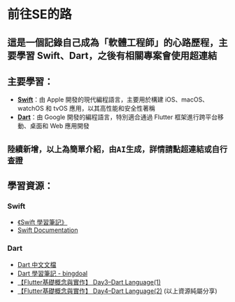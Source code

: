 # 前往SE的路
這是一個記錄自己成為「軟體工程師」的心路歷程，主要學習 Swift、Dart，之後有相關專案會使用超連結
---
## 主要學習：
- **[Swift](https://www.swift.org/)**：由 Apple 開發的現代編程語言，主要用於構建 iOS、macOS、watchOS 和 tvOS 應用，以其高性能和安全性著稱
- **[Dart](https://dart.dev/)**：由 Google 開發的編程語言，特別適合通過 Flutter 框架進行跨平台移動、桌面和 Web 應用開發

`陸續新增，以上為簡單介紹，由AI生成，詳情請點超連結或自行查證`
---
## 學習資源：

### Swift
- [《Swift 學習筆記》](https://hugolu.gitbooks.io/learn-swift/content/Basic/index.html)
- [Swift Documentation](https://docs.swift.org/swift-book/documentation/the-swift-programming-language/)

### Dart
- [Dart 中文文檔](https://dart.tw.gh.miniasp.com/guides/)
- [Dart 學習筆記 - bingdoal](https://hackmd.io/@bingdoal/r1TNK8oNb)
- [【Flutter基礎概念與實作】 Day3–Dart Language(1)](https://ithelp.ithome.com.tw/articles/10215198)
- [【Flutter基礎概念與實作】 Day4–Dart Language(2)](https://ithelp.ithome.com.tw/articles/10215205)
(以上資源純屬分享)